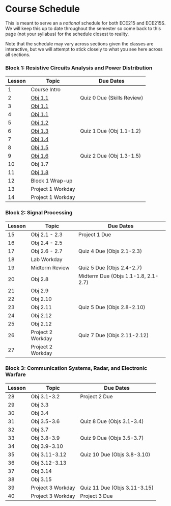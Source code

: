 # Course Schedule

This is meant to serve an a _notional_ schedule for both ECE215 and ECE215S. We will keep this up to date throughout the semester so come back to this page (not your syllabus) for the schedule closest to reality.

Note that the schedule may vary across sections given the classes are interactive, but we will attempt to stick closely to what you see here across all sections.  

 ### Block 1: Resistive Circuits Analysis and Power Distribution  
| Lesson | Topic | Due Dates |
|----------|----------|----------|
| 1 | Course Intro |  |  
| 2 | [Obj 1.1](Block1Reading/Obj01/ECE215_Obj01_Reading) | Quiz 0 Due (Skills Review) |
| 3 | [Obj 1.1](Block1Reading/Obj01/ECE215_Obj01_Reading) |  |  
| 4 | [Obj 1.1](Block1Reading/Obj01/ECE215_Obj01_Reading)  |   |  
| 5 | [Obj 1.2](Block1Reading/Obj02/ECE215_Obj02_Reading) |   |  
| 6 | [Obj 1.3](Block1Reading/Obj03/ECE215_Obj03_Reading) | Quiz 1 Due (Obj 1.1-1.2)  |  
| 7 | [Obj 1.4](https://control.com/technical-articles/active-power-reactive-power-apparent-power-and-the-role-of-power-factor/) |  |  
| 8 | [Obj 1.5](Block1Reading/Obj05/ECE215_Obj05_Reading) |   |  
| 9 | [Obj 1.6](Block1Reading/Obj06/ECE215_Obj06_Reading) |  Quiz 2 Due (Obj 1.3-1.5) |
| 10 | Obj 1.7 |   |
| 11 | [Obj 1.8](Block1Reading/Obj08/ECE215_Obj08_Reading) |   |
| 12 | Block 1 Wrap-up |   |
| 13 | Project 1 Workday |   |
| 14 | Project 1 Workday |   |

### Block 2: Signal Processing
| Lesson | Topic | Due Dates |
|----------|----------|----------|
| 15 | Obj 2.1 - 2.3 | Project 1 Due | 
| 16 | Obj 2.4 - 2.5 |  |
| 17 | Obj 2.6 - 2.7 | Quiz 4 Due (Objs 2.1-2.3) |
| 18 | Lab Workday |  |
| 19 | Midterm Review | Quiz 5 Due (Objs 2.4-2.7) |
| 20 | Obj 2.8 | Midterm Due (Objs 1.1-1.8, 2.1-2.7) |
| 21 | Obj 2.9 |  |
| 22 | Obj 2.10 |  |
| 23 | Obj 2.11 | Quiz 5 Due (Objs 2.8-2.10) |
| 24 | Obj 2.12 |  |
| 25 | Obj 2.12 |  |
| 26 | Project 2 Workday | Quiz 7 Due (Objs 2.11-2.12) |
| 27 | Project 2 Workday |   |

### Block 3: Communication Systems, Radar, and Electronic Warfare
| Lesson | Topic | Due Dates |
|----------|----------|----------|
| 28 | Obj 3.1-3.2 | Project 2 Due | 
| 29 | Obj 3.3 |  |
| 30 | Obj 3.4 |  |
| 31 | Obj 3.5-3.6 | Quiz 8 Due (Objs 3.1-3.4) |
| 32 | Obj 3.7 |  |
| 33 | Obj 3.8-3.9 | Quiz 9 Due (Objs 3.5-3.7) |
| 34 | Obj 3.9-3.10 |  |
| 35 | Obj 3.11-3.12 | Quiz 10 Due (Objs 3.8-3.10) |
| 36 | Obj 3.12-3.13 |  |
| 37 | Obj 3.14 |  |
| 38 | Obj 3.15 |  |
| 39 | Project 3 Workday | Quiz 11 Due (Objs 3.11-3.15) |
| 40 | Project 3 Workday | Project 3 Due |


